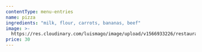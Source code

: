 ```yaml
---
contentType: menu-entries
name: pizza
ingredients: "milk, flour, carrots, bananas, beef"
image: >-
  https://res.cloudinary.com/luismago/image/upload/v1566933226/restaurant/beef-pizza.jpg
price: 30
---
```

